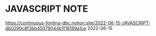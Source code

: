 # JAVASCRIPT NOTE

https://continuous-fontina-dbc.notion.site/2022-06-15-JAVASCRIPT-db0290c8f3bb45079044b1f18189a1ce
2022-06-15
